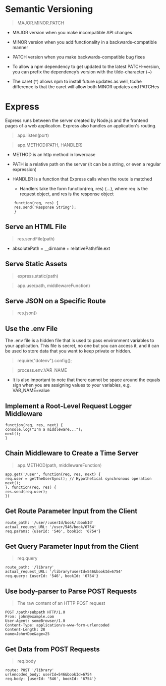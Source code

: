 # Semantic Versioning

>MAJOR.MINOR.PATCH

- MAJOR version when you make incompatible API changes
    
- MINOR version when you add functionality in a backwards-compatible manner
    
- PATCH version when you make backwards-compatible bug fixes
    
- To allow a npm dependency to get updated to the latest PATCH-version, you can prefix the dependency’s version with the tilde-character (~)
    
- The caret (^) allows npm to install future updates as well, tcdhe difference is that the caret will allow both MINOR updates and PATCHes

# Express

Express runs between the server created by Node.js and the frontend pages of a web application. Express also handles an application's routing.

>app.listen(port)

>app.METHOD(PATH, HANDLER)

- METHOD is an http method in lowercase
  
- PATH is a relative path on the server (it can be a string, or even a regular expression)
  
- HANDLER is a function that Express calls when the route is matched
  - Handlers take the form function(req, res) {...}, where req is the request object, and res is the response object
```
    function(req, res) {
    res.send('Response String');
    }
```

## Serve an HTML File

>res.sendFile(path)

- absolutePath = __dirname + relativePath/file.ext

## Serve Static Assets

>express.static(path)

>app.use(path, middlewareFunction)

## Serve JSON on a Specific Route

>res.json()

## Use the .env File

The .env file is a hidden file that is used to pass environment variables to your application. This file is secret, no one but you can access it, and it can be used to store data that you want to keep private or hidden.

>require("dotenv").config();

>process.env.VAR_NAME

- It is also important to note that there cannot be space around the equals sign when you are assigning values to your variables, e.g. VAR_NAME=value

## Implement a Root-Level Request Logger Middleware

```
function(req, res, next) {
console.log("I'm a middleware...");
next();
}
```

## Chain Middleware to Create a Time Server

>app.METHOD(path, middlewareFunction)

```
app.get('/user', function(req, res, next) {
req.user = getTheUserSync(); // Hypothetical synchronous operation
next();
}, function(req, res) {
res.send(req.user);
})
```

## Get Route Parameter Input from the Client

```
route_path: '/user/:userId/book/:bookId'
actual_request_URL: '/user/546/book/6754' 
req.params: {userId: '546', bookId: '6754'}
```

## Get Query Parameter Input from the Client

>req.query

```
route_path: '/library'
actual_request_URL: '/library?userId=546&bookId=6754' 
req.query: {userId: '546', bookId: '6754'}
```

## Use body-parser to Parse POST Requests

>The raw content of an HTTP POST request

```
POST /path/subpath HTTP/1.0
From: john@example.com
User-Agent: someBrowser/1.0
Content-Type: application/x-www-form-urlencoded
Content-Length: 20
name=John+Doe&age=25
```

## Get Data from POST Requests

>req.body

```
route: POST '/library'
urlencoded_body: userId=546&bookId=6754 
req.body: {userId: '546', bookId: '6754'}
```